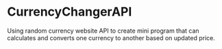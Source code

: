 # CurrencyChangerAPI
Using random currency website API to create mini program that can calculates and converts one currency to another based on updated price.
